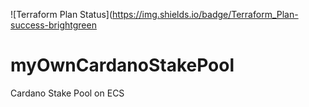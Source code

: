 ![Terraform Plan Status](https://img.shields.io/badge/Terraform_Plan-success-brightgreen
# myOwnCardanoStakePool
Cardano Stake Pool on ECS
